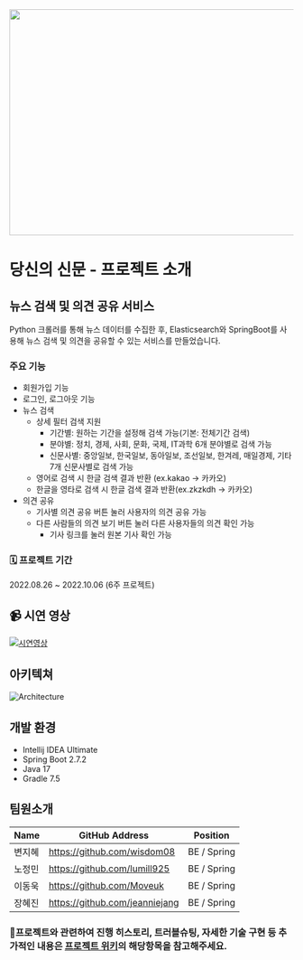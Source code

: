 <div align="center">
  <img src="https://user-images.githubusercontent.com/111177236/198817418-955543ae-d9a9-48f2-a19a-2787fc0c17b7.png" width="600" height="400"/>
</div>

# 당신의 신문 - 프로젝트 소개

## 뉴스 검색 및 의견 공유 서비스

Python 크롤러를 통해 뉴스 데이터를 수집한 후, Elasticsearch와 SpringBoot를 사용해 뉴스 검색 및 의견을 공유할 수 있는 서비스를 만들었습니다.
  
### 주요 기능

- 회원가입 기능
- 로그인, 로그아웃 기능
- 뉴스 검색
  - 상세 필터 검색 지원
    - 기간별: 원하는 기간을 설정해 검색 가능(기본: 전체기간 검색)
    - 분야별: 정치, 경제, 사회, 문화, 국제, IT과학 6개 분야별로 검색 가능
    - 신문사별: 중앙일보, 한국일보, 동아일보, 조선일보, 한겨레, 매일경제, 기타 7개 신문사별로 검색 가능
   - 영어로 검색 시 한글 검색 결과 반환 (ex.kakao -> 카카오)
   - 한글을 영타로 검색 시 한글 검색 결과 반환(ex.zkzkdh -> 카카오)
- 의견 공유
  - 기사별 의견 공유 버튼 눌러 사용자의 의견 공유 가능
  - 다른 사람들의 의견 보기 버튼 눌러 다른 사용자들의 의견 확인 가능
    - 기사 링크를 눌러 원본 기사 확인 가능


### 🗓 프로젝트 기간
2022.08.26 ~ 2022.10.06 (6주 프로젝트)


## 📹 시연 영상
[![시연영상]( https://img.youtube.com/vi/IFjFKhobEBU/0.jpg)](https://youtu.be/IFjFKhobEBU)
 
 
## 아키텍쳐
![Architecture](https://i.imgur.com/iwBrr0a.png)


## 개발 환경
- Intellij IDEA Ultimate
- Spring Boot 2.7.2
- Java 17
- Gradle 7.5


## 팀원소개

| Name                 | GitHub Address                                        | Position    |
|----------------------|-------------------------------------------------------|-------------|
| 변지혜                  | https://github.com/wisdom08                          | BE / Spring |
| 노정민                  | https://github.com/lumill925                         | BE / Spring |
| 이동욱                  | https://github.com/Moveuk                            | BE / Spring |
| 장혜진                  | https://github.com/jeanniejang                       | BE / Spring |


### 🌟프로젝트와 관련하여 진행 히스토리, 트러블슈팅, 자세한 기술 구현 등 추가적인 내용은 [프로젝트 위키](https://github.com/your-news/service-repo/wiki)의 해당항목을 참고해주세요.
